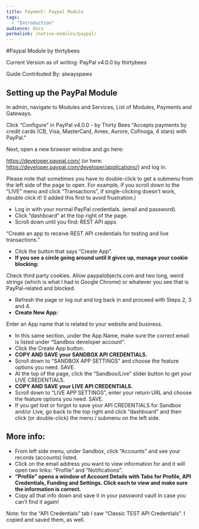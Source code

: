 ```yaml
---
title: Payment: Paypal Module
tags:
  - "Introduction"
audience: docs
permalink: /native-modules/paypal/
---
```


#Paypal Module by thirtybees

Current Version as of writing: PayPal v4.0.0 by thirtybees

Guide Contributed By: alwayspaws

## Setting up the PayPal Module

In admin, navigate to Modules and Services, List of Modules, Payments and Gateways.

Click “Configure” in PayPal v4.0.0 - by Thirty Bees
"Accepts payments by credit cards (CB, Visa, MasterCard, Amex, Aurore, Cofinoga, 4 stars) with PayPal."

Next, open a new browser window and go here:

https://developer.paypal.com/ (or here: https://developer.paypal.com/developer/applications/) and log in.

Please note that sometimes you have to double-click to get a submenu from the left side of the page to open. For example, if you scroll down to the “LIVE” menu and click “Transactions”, if single-clicking doesn’t work, double click it! (I added this first to avoid frustration.)

- Log in with your normal PayPal credentials. (email and password).
- Click “dashboard” at the top right of the page.
- Scroll down until you find: REST API apps

“Create an app to receive REST API credentials for testing and live transactions.”

- Click the button that says “Create App”.
- **If you see a circle going around until it gives up, manage your cookie blocking:**

Check third party cookies. Allow paypalobjects.com and two long, weird strings (which is what I had in Google Chrome) or whatever you see that is PayPal-related and blocked.

- Refresh the page or log out and log back in and proceed with Steps 2, 3 and 4.
- **Create New App:**

Enter an App name that is related to your website and business.

- In this same section, under the App Name, make sure the correct email is listed under “Sandbox developer account”.
- Click the Create App button.
- **COPY AND SAVE your SANDBOX API CREDENTIALS.**
- Scroll down to “SANDBOX APP SETTINGS” and choose the feature options you need. SAVE.
- At the top of the page, click the “Sandbox/Live” slider button to get your LIVE CREDENTIALS.
- **COPY AND SAVE your LIVE API CREDENTIALS.**
- Scroll down to “LIVE APP SETTINGS”, enter your return URL and choose the feature options you need. SAVE.
- If you get lost or forgot to save your API CREDENTIALS for Sandbox and/or Live, go back to the top right and click “dashboard” and then click (or double-click) the menu / submenu on the left side.

## More info:

- From left side menu, under Sandbox, click “Accounts” and see your records (accounts) listed.
- Click on the email address you want to view information for and it will open two links: “Profile” and “Notifications”.
- **“Profile” opens a window of Account Details with Tabs for Profile, API Credentials, Funding and Settings. Click each to view and make sure the information is correct.**
- Copy all that info down and save it in your password vault in case you can’t find it again!

Note: for the “API Credentials” tab I saw “Classic TEST API Credentials”. I copied and saved them, as well.
